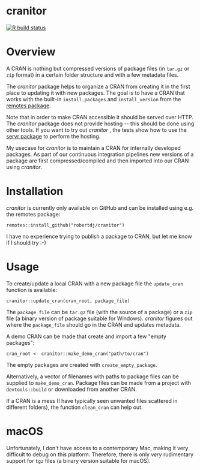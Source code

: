 cranitor
========

<!-- badges: start -->
[![R build status](https://github.com/robertdj/cranitor/workflows/R-CMD-check/badge.svg)](https://github.com/robertdj/cranitor/actions)
<!-- badges: end -->


# Overview

A CRAN is nothing but compressed versions of package files (in `tar.gz` or `zip` format) in a certain folder structure and with a few metadata files.

The *cranitor* package helps to organize a CRAN from creating it in the first place to updating it with new packages.
The goal is to have a CRAN that works with the built-in `install.packages` and `install_version` from the [remotes package](https://github.com/r-lib/remotes).

Note that in order to make CRAN accessible it should be served over HTTP. 
The *cranitor* package does not provide hosting -- this should be done using other tools.
If you want to try out *cranitor* , the tests show how to use the [servr package](https://github.com/yihui/servr) to perform the hosting.

My usecase for *cranitor* is to maintain a CRAN for internally developed packages. 
As part of our continuous integration pipelines new versions of a package are first compressed/compiled and then imported into our CRAN using *cranitor*.


# Installation

*cranitor* is currently only available on GitHub and can be installed using e.g. the remotes package:

```
remotes::install_github("robertdj/cranitor")
```

I have no experience trying to publish a package to CRAN, but let me know if I should try :-)


# Usage

To create/update a local CRAN with a new package file the `update_cran` function is available:

```
cranitor::update_cran(cran_root, package_file)
```

The `package_file` can be `tar.gz` file (with the source of a package) or a `zip` file (a binary version of package suitable for Windows).
*cranitor* figures out where the `package_file` should go in the CRAN and updates metadata.

A demo CRAN can be made that create and import a few "empty packages":

```
cran_root <- cranitor::make_demo_cran("path/to/cran")
```

The empty packages are created with `create_empty_package`.

Alternatively, a vector of filenames with paths to package files can be supplied to `make_demo_cran`.
Package files can be made from a project with `devtools::build` or downloaded from another CRAN.

If a CRAN is a mess (I have typically seen unwanted files scattered in different folders), the function `clean_cran` can help out.


# macOS

Unfortunately, I don't have access to a contemporary Mac, making it very difficult to debug on this platform.
Therefore, there is only *very* rudimentary support for `tgz` files (a binary version suitable for macOS).

